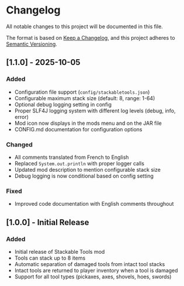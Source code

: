 # Changelog

All notable changes to this project will be documented in this file.

The format is based on [Keep a Changelog](https://keepachangelog.com/en/1.0.0/),
and this project adheres to [Semantic Versioning](https://semver.org/spec/v2.0.0.html).

## [1.1.0] - 2025-10-05

### Added
- Configuration file support (`config/stackabletools.json`)
- Configurable maximum stack size (default: 8, range: 1-64)
- Optional debug logging setting in config
- Proper SLF4J logging system with different log levels (debug, info, error)
- Mod icon now displays in the mods menu and on the JAR file
- CONFIG.md documentation for configuration options

### Changed
- All comments translated from French to English
- Replaced `System.out.println` with proper logger calls
- Updated mod description to mention configurable stack size
- Debug logging is now conditional based on config setting

### Fixed
- Improved code documentation with English comments throughout

## [1.0.0] - Initial Release

### Added
- Initial release of Stackable Tools mod
- Tools can stack up to 8 items
- Automatic separation of damaged tools from intact tool stacks
- Intact tools are returned to player inventory when a tool is damaged
- Support for all tool types (pickaxes, axes, shovels, hoes, swords)


